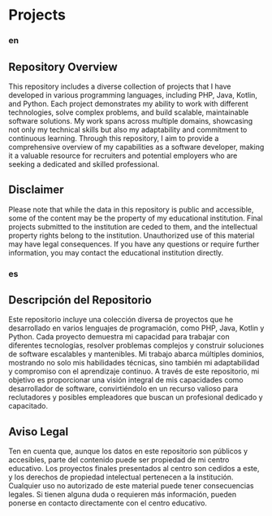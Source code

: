 # Projects

### en

## Repository Overview
This repository includes a diverse collection of projects that I have developed in various programming languages, including PHP, Java, Kotlin, and Python. Each project demonstrates my ability to work with different technologies, solve complex problems, and build scalable, maintainable software solutions. My work spans across multiple domains, showcasing not only my technical skills but also my adaptability and commitment to continuous learning. Through this repository, I aim to provide a comprehensive overview of my capabilities as a software developer, making it a valuable resource for recruiters and potential employers who are seeking a dedicated and skilled professional.

## Disclaimer
Please note that while the data in this repository is public and accessible, some of the content may be the property of my educational institution. Final projects submitted to the institution are ceded to them, and the intellectual property rights belong to the institution. Unauthorized use of this material may have legal consequences. If you have any questions or require further information, you may contact the educational institution directly.

### es

## Descripción del Repositorio
Este repositorio incluye una colección diversa de proyectos que he desarrollado en varios lenguajes de programación, como PHP, Java, Kotlin y Python. Cada proyecto demuestra mi capacidad para trabajar con diferentes tecnologías, resolver problemas complejos y construir soluciones de software escalables y mantenibles. Mi trabajo abarca múltiples dominios, mostrando no solo mis habilidades técnicas, sino también mi adaptabilidad y compromiso con el aprendizaje continuo. A través de este repositorio, mi objetivo es proporcionar una visión integral de mis capacidades como desarrollador de software, convirtiéndolo en un recurso valioso para reclutadores y posibles empleadores que buscan un profesional dedicado y capacitado.

## Aviso Legal
Ten en cuenta que, aunque los datos en este repositorio son públicos y accesibles, parte del contenido puede ser propiedad de mi centro educativo. Los proyectos finales presentados al centro son cedidos a este, y los derechos de propiedad intelectual pertenecen a la institución. Cualquier uso no autorizado de este material puede tener consecuencias legales. Si tienen alguna duda o requieren más información, pueden ponerse en contacto directamente con el centro educativo.

